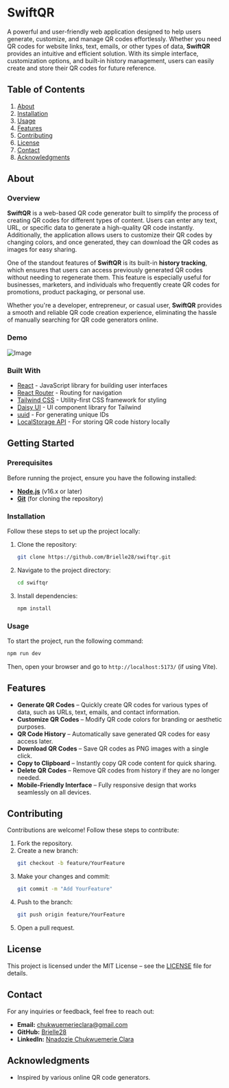 # SwiftQR  

A powerful and user-friendly web application designed to help users generate, customize, and manage QR codes effortlessly. Whether you need QR codes for website links, text, emails, or other types of data, **SwiftQR** provides an intuitive and efficient solution. With its simple interface, customization options, and built-in history management, users can easily create and store their QR codes for future reference.  

## Table of Contents  
1. [About](#about)  
2. [Installation](#installation)  
3. [Usage](#usage)  
4. [Features](#features)  
5. [Contributing](#contributing)  
6. [License](#license)  
7. [Contact](#contact)  
8. [Acknowledgments](#acknowledgments)  

## About  

### Overview  
**SwiftQR** is a web-based QR code generator built to simplify the process of creating QR codes for different types of content. Users can enter any text, URL, or specific data to generate a high-quality QR code instantly. Additionally, the application allows users to customize their QR codes by changing colors, and once generated, they can download the QR codes as images for easy sharing.  

One of the standout features of **SwiftQR** is its built-in **history tracking**, which ensures that users can access previously generated QR codes without needing to regenerate them. This feature is especially useful for businesses, marketers, and individuals who frequently create QR codes for promotions, product packaging, or personal use.  

Whether you're a developer, entrepreneur, or casual user, **SwiftQR** provides a smooth and reliable QR code creation experience, eliminating the hassle of manually searching for QR code generators online.  

### Demo  
![Image](https://github.com/user-attachments/assets/bd038156-3360-4f6c-8f8b-c5045c8c9c45) 

### Built With  
- [React](https://reactjs.org/) - JavaScript library for building user interfaces  
- [React Router](https://reactrouter.com/) - Routing for navigation  
- [Tailwind CSS](https://tailwindcss.com/) - Utility-first CSS framework for styling  
- [Daisy UI](https://daisyui.com/) - UI component library for Tailwind  
- [uuid](https://www.npmjs.com/package/uuid) - For generating unique IDs  
- [LocalStorage API](https://developer.mozilla.org/en-US/docs/Web/API/Window/localStorage) - For storing QR code history locally  

## Getting Started  

### Prerequisites  
Before running the project, ensure you have the following installed:  
- **[Node.js](https://nodejs.org/)** (v16.x or later)  
- **[Git](https://git-scm.com/)** (for cloning the repository)  

### Installation  
Follow these steps to set up the project locally:  

1. Clone the repository:  
   ```bash
   git clone https://github.com/Brielle28/swiftqr.git
   ```  
2. Navigate to the project directory:  
   ```bash
   cd swiftqr
   ```  
3. Install dependencies:  
   ```bash
   npm install
   ```  

### Usage  
To start the project, run the following command:  
```bash
npm run dev
```  
Then, open your browser and go to `http://localhost:5173/` (if using Vite).  

## Features  
- **Generate QR Codes** – Quickly create QR codes for various types of data, such as URLs, text, emails, and contact information.  
- **Customize QR Codes** – Modify QR code colors for branding or aesthetic purposes.  
- **QR Code History** – Automatically save generated QR codes for easy access later.  
- **Download QR Codes** – Save QR codes as PNG images with a single click.  
- **Copy to Clipboard** – Instantly copy QR code content for quick sharing.  
- **Delete QR Codes** – Remove QR codes from history if they are no longer needed.  
- **Mobile-Friendly Interface** – Fully responsive design that works seamlessly on all devices.  

## Contributing  
Contributions are welcome! Follow these steps to contribute:  

1. Fork the repository.  
2. Create a new branch:  
   ```bash
   git checkout -b feature/YourFeature
   ```  
3. Make your changes and commit:  
   ```bash
   git commit -m "Add YourFeature"
   ```  
4. Push to the branch:  
   ```bash
   git push origin feature/YourFeature
   ```  
5. Open a pull request.  

## License  
This project is licensed under the MIT License – see the [LICENSE](LICENSE.md) file for details.  

## Contact  
For any inquiries or feedback, feel free to reach out:  
- **Email:** [chukwuemerieclara@gmail.com](mailto:chukwuemerieclara@gmail.com)  
- **GitHub:** [Brielle28](https://github.com/Brielle28)  
- **LinkedIn:** [Nnadozie Chukwuemerie Clara](https://www.linkedin.com/in/nnadozie-chukwuemerie-b65273274/)  

## Acknowledgments  
- Inspired by various online QR code generators.  
